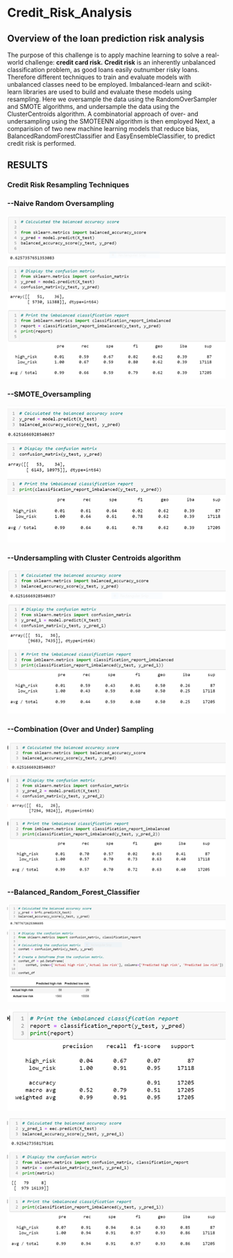 # Credit_Risk_Analysis
## Overview of the loan prediction risk analysis
The purpose of this challenge is to apply machine learning to solve a real-world challenge: **credit card risk.**
**Credit risk** is an inherently unbalanced classification problem, as good loans easily outnumber risky loans. Therefore different techniques to train and evaluate models with unbalanced classes need to be employed. Imbalanced-learn and scikit-learn libraries are used  to build and evaluate these  models using resampling.
 Here we oversample the data using the RandomOverSampler and SMOTE algorithms, and undersample the data using the ClusterCentroids algorithm. A combinatorial approach of over- and undersampling using the SMOTEENN algorithm is then employed  Next, a comparision of  two new machine learning models that reduce bias, BalancedRandomForestClassifier and EasyEnsembleClassifier, to predict credit risk is performed.
 
 ## RESULTS
 
 ### Credit Risk Resampling Techniques
 ### --Naive Random Oversampling
 
 ![NaiveRandomOversampling](./Resources/NaiveRandomOversampling.PNG)
 
  
 ### --SMOTE_Oversampling
  
  ![SMOTE_Oversampling](./Resources/SMOTE_Oversampling.PNG)
 
 ### --Undersampling with Cluster Centroids algorithm
 ![ClusterCentroids_algorithm](./Resources/ClusterCentroids_algorithm.PNG)
 
 
 
 ### --Combination (Over and Under) Sampling
 ![CombinationOverandUnderSampling](./Resources/CombinationOverandUnderSampling.PNG)
 
 ### --Balanced_Random_Forest_Classifier

![Balanced_Random_Forest_Classifier](./Resources/Balanced_Random_Forest_Classifier.PNG)

![BalancedRFCR](./Resources/BalancedRFCR.PNG)

![Easy_Ensemble_AdaBoost_Classifier](./Resources/Easy_Ensemble_AdaBoost_Classifier.PNG)
